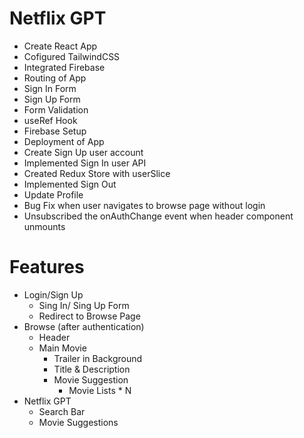 # Netflix GPT

- Create React App
- Cofigured TailwindCSS
- Integrated Firebase
- Routing of App
- Sign In Form
- Sign Up Form
- Form Validation
- useRef Hook
- Firebase Setup
- Deployment of App
- Create Sign Up user account
- Implemented Sign In user API
- Created Redux Store with userSlice
- Implemented Sign Out
- Update Profile
- Bug Fix when user navigates to browse page without login
- Unsubscribed the onAuthChange event when header component unmounts

# Features
- Login/Sign Up
    - Sing In/ Sing Up Form
    - Redirect to Browse Page
- Browse (after authentication)
    - Header
    - Main Movie
        - Trailer in Background
        - Title & Description
        - Movie Suggestion
            - Movie Lists * N
- Netflix GPT
    - Search Bar
    - Movie Suggestions